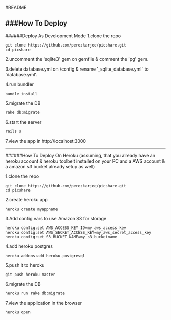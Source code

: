 #README

###How To Deploy
-----------------
######Deploy As Development Mode
1.clone the repo
```
git clone https://github.com/perezkarjee/picshare.git
cd picshare
```
2.uncomment the 'sqlite3' gem on gemfile & comment the 'pg' gem.

3.delete database.yml on /config & rename '_sqlite_database.yml' to 'database.yml'.

4.run bundler
```
bundle install
```
5.migrate the DB
```
rake db:migrate
```
6.start the server
```
rails s
```
7.view the app in http://localhost:3000

----------------

######How To Deploy On Heroku
(assuming, that you already have an heroku account & heroku toolbelt installed on your PC and
a AWS account & a amazon s3 bucket already setup as well)

1.clone the repo
```
git clone https://github.com/perezkarjee/picshare.git
cd picshare
```
2.create heroku app
```
heroku create myappname
```
3.Add config vars to use Amazon S3 for storage
```
heroku config:set AWS_ACCESS_KEY_ID=my_aws_access_key
heroku config:set AWS_SECRET_ACCESS_KEY=my_aws_secret_access_key
heroku config:set S3_BUCKET_NAME=my_s3_bucketname
```
4.add heroku postgres
```
heroku addons:add heroku-postgresql
```
5.push it to heroku
```
git push heroku master
```
6.migrate the DB
```
heroku run rake db:migrate
```
7.view the application in the browser
```
heroku open
```
